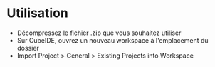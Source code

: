 # Utilisation
- Décompressez le fichier .zip que vous souhaitez utiliser
- Sur CubeIDE, ouvrez un nouveau workspace à l'emplacement du dossier
- Import Project > General > Existing Projects into Workspace
